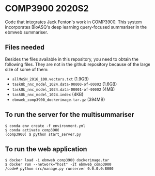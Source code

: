 # COMP3900 2020S2

Code that integrates Jack Fenton's work in COMP3900. This system incorporates BioASQ's deep learning query-focused summariser in the ebmweb summariser.

## Files needed

Besides the files available in this repository, you need to obtain the following files. They are not in the github repository because of the large size of some of them:

- `allMeSH_2016_100.vectors.txt` (1.9GB)
- `task8b_nnc_model_1024.data-00000-of-00002` (1.6GB)
- `task8b_nnc_model_1024.data-00001-of-00002` (4MB)
- `task8b_nnc_model_1024.index` (4KB)
- `ebmweb_comp3900_dockerimage.tar.gz` (394MB)

## To run the server for the multisummariser
```
$ conda env create -f environment.yml
$ conda activate comp3900
(comp3900) $ python start_server.py
```

## To run the web application
```
$ docker load -i ebmweb_comp3900_dockerimage.tar
$ docker run --network="host" -it ebmweb_comp3900
/code# python src/manage.py runserver 0.0.0.0:8000
```